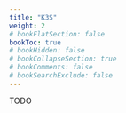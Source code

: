 ```yaml
---
title: "K3S"
weight: 2
# bookFlatSection: false
bookToc: true
# bookHidden: false
# bookCollapseSection: true
# bookComments: false
# bookSearchExclude: false
---
```


TODO
